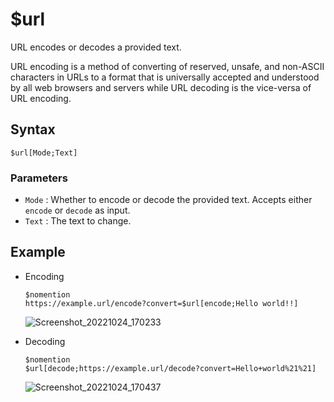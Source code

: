 # $url
URL encodes or decodes a provided text.

URL encoding is a method of converting of reserved, unsafe, and non-ASCII characters in URLs to a format that is universally accepted and understood by all web browsers and servers while URL decoding is the vice-versa of URL encoding.

## Syntax
```
$url[Mode;Text]
```

### Parameters
- `Mode` : Whether to encode or decode the provided text. Accepts either `encode` or `decode` as input.
- `Text` : The text to change.

## Example
- Encoding
   ```
   $nomention
   https://example.url/encode?convert=$url[encode;Hello world!!]
   ```
   ![Screenshot_20221024_170233](https://user-images.githubusercontent.com/95774950/197517522-e7429268-dfcf-4289-bb48-1554e2d4ecfa.png)

- Decoding
   ```
   $nomention
   $url[decode;https://example.url/decode?convert=Hello+world%21%21]
   ```
   ![Screenshot_20221024_170437](https://user-images.githubusercontent.com/95774950/197517477-758829ff-19f6-4134-885d-8a513104f099.png)
